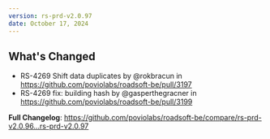 ```yaml
---
version: rs-prd-v2.0.97
date: October 17, 2024
---
```


## What's Changed
* RS-4269 Shift data duplicates by @rokbracun in https://github.com/poviolabs/roadsoft-be/pull/3197
* RS-4269 fix: building hash  by @gasperthegracner in https://github.com/poviolabs/roadsoft-be/pull/3199


**Full Changelog**: https://github.com/poviolabs/roadsoft-be/compare/rs-prd-v2.0.96...rs-prd-v2.0.97